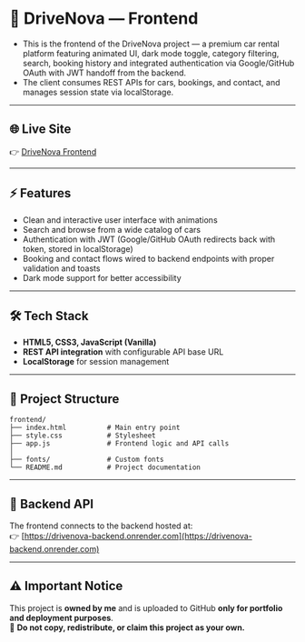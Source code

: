 # 🚗 DriveNova — Frontend

- This is the frontend of the DriveNova project — a premium car rental platform featuring animated UI, dark mode toggle, category filtering, search, booking history and integrated authentication via Google/GitHub OAuth with JWT handoff from the backend.  
- The client consumes REST APIs for cars, bookings, and contact, and manages session state via localStorage.

---

## 🌐 Live Site
👉 [DriveNova Frontend](https://drivenova.onrender.com)

---

## ⚡ Features
- Clean and interactive user interface with animations
- Search and browse from a wide catalog of cars
- Authentication with JWT (Google/GitHub OAuth redirects back with token, stored in localStorage)
- Booking and contact flows wired to backend endpoints with proper validation and toasts
- Dark mode support for better accessibility

---

## 🛠️ Tech Stack
- **HTML5, CSS3, JavaScript (Vanilla)**
- **REST API integration** with configurable API base URL
- **LocalStorage** for session management

---

## 📂 Project Structure
```plaintext
frontend/
├── index.html          # Main entry point
├── style.css           # Stylesheet
├── app.js              # Frontend logic and API calls
│
├── fonts/              # Custom fonts
└── README.md           # Project documentation
```

---

## 🔗 Backend API
The frontend connects to the backend hosted at:  
👉 [https://drivenova-backend.onrender.com](https://drivenova-backend.onrender.com)

---

## ⚠️ Important Notice
This project is **owned by me** and is uploaded to GitHub **only for portfolio and deployment purposes**.  
🚫 **Do not copy, redistribute, or claim this project as your own.**
